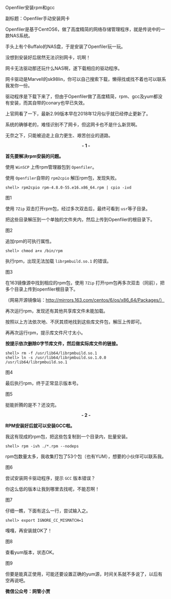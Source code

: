 Openfiler安装rpm和gcc

副标题：Openfiler手动安装网卡



Openfiler是基于CentOS6，做了高度精简的网络存储管理程序，就是传说中的一款NAS系统。

手头上有个Buffalo的NAS盘，于是安装了Openfiler玩一玩。

没想到安装好后居然无法识别网卡，坑啊！

网卡无法驱动那还玩什么NAS啊，遂下载相应的驱动程序。

网卡驱动是Marvell的sk98lin，你可以自己搜索下载，懒得找或找不着也可以联系我发你一份。

驱动程序是下载下来了，但由于Openfiler做了高度精简，rpm、gcc及yum都没有安装，而其自带的conary也早已失效。

上官网看了一下，最新2.99版本早在2018年12月似乎就已经停止更新了。

系统的确够老的，难怪识别不了网卡，但这网卡也不是什么新货啊。

无奈之下，只能被迫走上自力更生、艰苦创业的道路。



**<center>- 1 -</center>**

**首先要解决rpm安装的问题。**

使用 `WinSCP` 上传rpm管理器包到 `Openfiler`。

使用 `Openfiler`自带的 `rpm2cpio` 解压rpm包，发现失败。

```shell
shell> rpm2cpio rpm-4.8.0-55.e16.x86_64.rpm | cpio -ivd
```

图1



使用 `7Zip` 双击打开rpm包，经过多次双击后，最终可看到 `usr`等子目录。

把这些目录解压到一个单独的文件夹内，然后上传到Openfiler的根目录下。

图2



追加rpm的可执行属性。

```shell
shell> chmod a+x /bin/rpm
```



执行rpm，出现无法加载 `librpmbuild.so.1` 的错误。

图3



在163镜像源中找到相应的rpm包，使用 `7Zip` 打开rpm包再多次双击（同前），把多个目录上传到openfiler根目录下。

（网易开源镜像站：http://mirrors.163.com/centos/6/os/x86_64/Packages/）

再次运行rpm，发现还有其他共享库文件未能加载。

按照以上方法依次地、不厌其烦地找到这些库文件包，解压上传即可。



再再次运行rpm，提示库文件尺寸太小。

**按提示依次删除0字节库文件，然后做实际库文件的链接。**

```shell
shell> rm -f /usr/lib64/librpmbuild.so.1
shell> ln -s /usr/lib64/librpmbuild.so.1.0.0 /usr/lib64/librpmbuild.so.1
```

图4



最后执行rpm，终于正常显示版本号。

图5



挺能折腾的是不？还没完。





**<center>- 2 -</center>**

**RPM安装好后就可以安装GCC啦。**

我这有现成的rpm包，把这些包复制到一个目录内，批量安装。

```shell
shell> rpm -ivh ./*.rpm --nodeps
```

rpm包数量太多，我收集打包了53个包（也有YUM），想要的小伙伴可以联系我。

图6



尝试安装网卡驱动程序，提示 `GCC` 版本错误？

你这么低的版本让我到哪里去找呢，不能忍啊！

图7



仔细一瞧，下面有这么一行，尝试输入之。

```shell
shell> export IGNORE_CC_MISMATCH=1
```

嘎嘎，再安装就OK了！

图8



查看yum版本，状态OK。

图9



但要是能真正使用，可能还要设置正确的yum源，时间关系就不多说了，以后有空再说吧。



**微信公众号：网管小贾**
